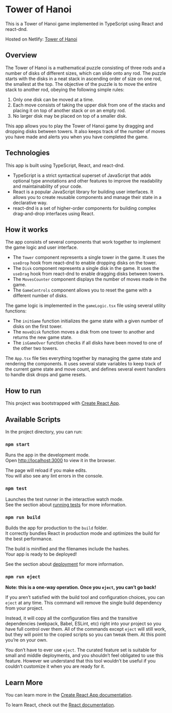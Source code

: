 
# Tower of Hanoi

This is a Tower of Hanoi game implemented in TypeScript using React and react-dnd.

Hosted on Netlify: [Tower of Hanoi](https://polite-sundae-0663ef.netlify.app/)

## Overview

The Tower of Hanoi is a mathematical puzzle consisting of three rods and a number of disks of different sizes, which can slide onto any rod. The puzzle starts with the disks in a neat stack in ascending order of size on one rod, the smallest at the top. The objective of the puzzle is to move the entire stack to another rod, obeying the following simple rules:

1. Only one disk can be moved at a time.
2. Each move consists of taking the upper disk from one of the stacks and placing it on top of another stack or on an empty rod.
3. No larger disk may be placed on top of a smaller disk.

This app allows you to play the Tower of Hanoi game by dragging and dropping disks between towers. It also keeps track of the number of moves you have made and alerts you when you have completed the game.

## Technologies

This app is built using TypeScript, React, and react-dnd.

- TypeScript is a strict syntactical superset of JavaScript that adds optional type annotations and other features to improve the readability and maintainability of your code.
- React is a popular JavaScript library for building user interfaces. It allows you to create reusable components and manage their state in a declarative way.
- react-dnd is a set of higher-order components for building complex drag-and-drop interfaces using React.

## How it works

The app consists of several components that work together to implement the game logic and user interface.

- The `Tower` component represents a single tower in the game. It uses the `useDrop` hook from react-dnd to enable dropping disks on the tower.
- The `Disk` component represents a single disk in the game. It uses the `useDrag` hook from react-dnd to enable dragging disks between towers.
- The `MovesCounter` component displays the number of moves made in the game.
- The `GameControls` component allows you to reset the game with a different number of disks.

The game logic is implemented in the `gameLogic.tsx` file using several utility functions:

- The `initGame` function initializes the game state with a given number of disks on the first tower.
- The `moveDisk` function moves a disk from one tower to another and returns the new game state.
- The `isGameOver` function checks if all disks have been moved to one of the other two towers.

The `App.tsx` file ties everything together by managing the game state and rendering the components. It uses several state variables to keep track of the current game state and move count, and defines several event handlers to handle disk drops and game resets.

## How to run

This project was bootstrapped with [Create React App](https://github.com/facebook/create-react-app).

## Available Scripts

In the project directory, you can run:

### `npm start`

Runs the app in the development mode.\
Open [http://localhost:3000](http://localhost:3000) to view it in the browser.

The page will reload if you make edits.\
You will also see any lint errors in the console.

### `npm test`

Launches the test runner in the interactive watch mode.\
See the section about [running tests](https://facebook.github.io/create-react-app/docs/running-tests) for more information.

### `npm run build`

Builds the app for production to the `build` folder.\
It correctly bundles React in production mode and optimizes the build for the best performance.

The build is minified and the filenames include the hashes.\
Your app is ready to be deployed!

See the section about [deployment](https://facebook.github.io/create-react-app/docs/deployment) for more information.

### `npm run eject`

**Note: this is a one-way operation. Once you `eject`, you can’t go back!**

If you aren’t satisfied with the build tool and configuration choices, you can `eject` at any time. This command will remove the single build dependency from your project.

Instead, it will copy all the configuration files and the transitive dependencies (webpack, Babel, ESLint, etc) right into your project so you have full control over them. All of the commands except `eject` will still work, but they will point to the copied scripts so you can tweak them. At this point you’re on your own.

You don’t have to ever use `eject`. The curated feature set is suitable for small and middle deployments, and you shouldn’t feel obligated to use this feature. However we understand that this tool wouldn’t be useful if you couldn’t customize it when you are ready for it.

## Learn More

You can learn more in the [Create React App documentation](https://facebook.github.io/create-react-app/docs/getting-started).

To learn React, check out the [React documentation](https://reactjs.org/).
